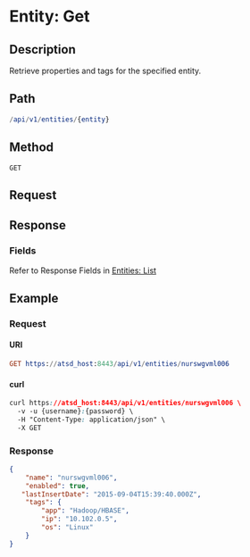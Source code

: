 # Entity: Get

## Description 

Retrieve properties and tags for the specified entity.

## Path 

```elm
/api/v1/entities/{entity}
```

## Method 

```
GET
```

## Request

## Response

### Fields

Refer to Response Fields in [Entities: List](list.md)

## Example

### Request

#### URI

```elm
GET https://atsd_host:8443/api/v1/entities/nurswgvml006
```

#### curl 

```css
curl https://atsd_host:8443/api/v1/entities/nurswgvml006 \
  -v -u {username}:{password} \
  -H "Content-Type: application/json" \
  -X GET
```

### Response

```json
{
    "name": "nurswgvml006",
    "enabled": true,
   "lastInsertDate": "2015-09-04T15:39:40.000Z",
    "tags": {
        "app": "Hadoop/HBASE",
        "ip": "10.102.0.5",
        "os": "Linux"
    }
}
```
